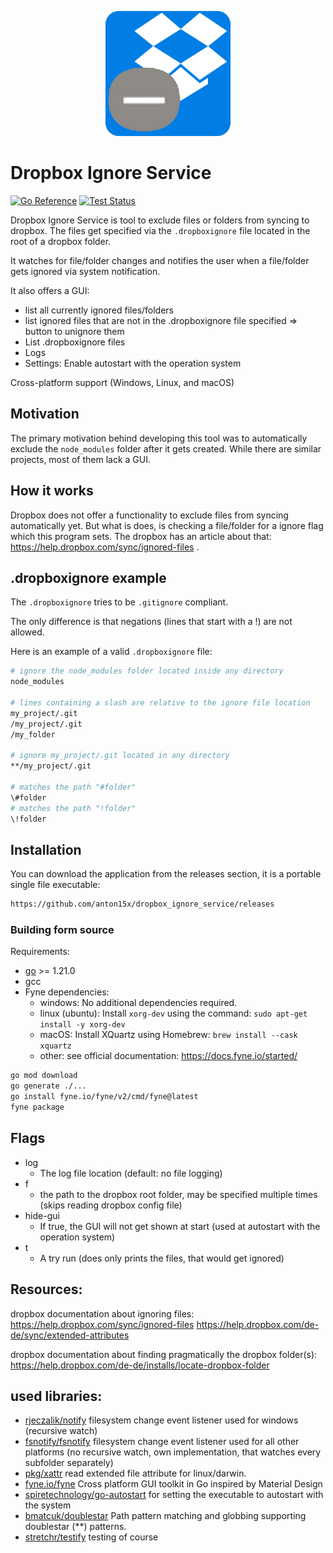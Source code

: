 <p align="center">
<img alt="application icon" src="assets/icon.png" width="200">
</p>

# Dropbox Ignore Service

[![Go Reference](https://pkg.go.dev/badge/pkg.go.dev/github.com/anton15x/dropbox_ignore_service.svg)](https://pkg.go.dev/github.com/anton15x/dropbox_ignore_service)
[![Test Status](https://github.com/anton15x/dropbox_ignore_service/actions/workflows/main.yml/badge.svg)](https://github.com/anton15x/dropbox_ignore_service/actions/workflows/main.yml)

Dropbox Ignore Service is tool to exclude files or folders from syncing to dropbox. The files get specified via the `.dropboxignore` file located in the root of a dropbox folder. 

It watches for file/folder changes and notifies the user when a file/folder gets ignored via system notification.

It also offers a GUI:
- list all currently ignored files/folders
- list ignored files that are not in the .dropboxignore file specified => button to unignore them
- List .dropboxignore files
- Logs
- Settings: Enable autostart with the operation system

Cross-platform support (Windows, Linux, and macOS)

## Motivation
The primary motivation behind developing this tool was to automatically exclude the `node_modules` folder after it gets created. While there are similar projects, most of them lack a GUI.

## How it works
Dropbox does not offer a functionality to exclude files from syncing automatically yet. But what is does, is checking a file/folder for a ignore flag which this program sets. The dropbox has an article about that: https://help.dropbox.com/sync/ignored-files .

## .dropboxignore example
The `.dropboxignore` tries to be `.gitignore` compliant.

The only difference is that negations (lines that start with a !) are not allowed.

Here is an example of a valid `.dropboxignore` file:
```bash
# ignore the node_modules folder located inside any directory
node_modules

# lines containing a slash are relative to the ignore file location
my_project/.git
/my_project/.git
/my_folder

# ignore my_project/.git located in any directory
**/my_project/.git

# matches the path "#folder"
\#folder
# matches the path "!folder"
\!folder
```

## Installation
You can download the application from the releases section, it is a portable single file executable:
```bash
https://github.com/anton15x/dropbox_ignore_service/releases
```

### Building form source
Requirements:
- [go](https://go.dev/dl/) >= 1.21.0
- gcc
- Fyne dependencies:
  - windows: No additional dependencies required.
  - linux (ubuntu): Install `xorg-dev` using the command: `sudo apt-get install -y xorg-dev`
  - macOS: Install XQuartz using Homebrew: `brew install --cask xquartz`
  - other: see official documentation: https://docs.fyne.io/started/

```bash
go mod download
go generate ./...
go install fyne.io/fyne/v2/cmd/fyne@latest
fyne package
```

## Flags
- log
  - The log file location (default: no file logging)
- f
  - the path to the dropbox root folder, may be specified multiple times (skips reading dropbox config file)
- hide-gui
  - If true, the GUI will not get shown at start (used at autostart with the operation system)
- t
  - A try run (does only prints the files, that would get ignored)

## Resources:
dropbox documentation about ignoring files:
https://help.dropbox.com/sync/ignored-files
https://help.dropbox.com/de-de/sync/extended-attributes

dropbox documentation about finding pragmatically the dropbox folder(s):
https://help.dropbox.com/de-de/installs/locate-dropbox-folder

## used libraries:
- [rjeczalik/notify](https://github.com/rjeczalik/notify) filesystem change event listener used for windows (recursive watch)
- [fsnotify/fsnotify](https://github.com/fsnotify/fsnotify) filesystem change event listener used for all other platforms (no recursive watch, own implementation, that watches every subfolder separately)
- [pkg/xattr](https://github.com/pkg/xattr) read extended file attribute for linux/darwin.
- [fyne.io/fyne](https://github.com/fyne-io/fyne) Cross platform GUI toolkit in Go inspired by Material Design
- [spiretechnology/go-autostart](https://github.com/spiretechnology/go-autostart) for setting the executable to autostart with the system
- [bmatcuk/doublestar](https://github.com/bmatcuk/doublestar) Path pattern matching and globbing supporting doublestar (**) patterns.
- [stretchr/testify](https://github.com/stretchr/testify) testing of course
